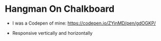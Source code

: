 # Hangman On Chalkboard

- I was a Codepen of mine: https://codepen.io/ZYinMD/pen/gdOGKP/

- Responsive vertically and horizontally
